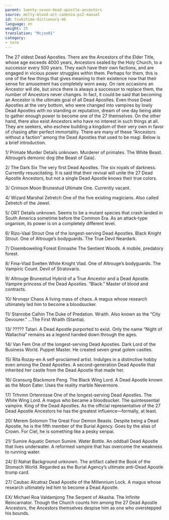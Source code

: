 ```yaml
---
parent: twenty-seven-dead-apostle-ancestors
source: melty-blood-act-cadenza-ps2-manual
id: tsukihime-dictionary-mb
language: en
weight: 35
translation: "Mcjon01"
category:
- term
---
```


The 27 oldest Dead Apostles.
There are the Ancestors of the Elder Title, whose age exceeds 4000 years, Ancestors sealed by the Holy Church, to a successor every 500 years.
They each have their own factions, and are engaged in vicious power struggles within them. Perhaps for them, this is one of the few things that gives meaning to their existence now that their sense for amusement has completely worn away.
On rare occasions an Ancestor will die, but since there is always a successor to replace them, the number of Ancestors never changes. In fact, it could be said that becoming an Ancestor is the ultimate goal of all Dead Apostles. Even those Dead Apostles at the very bottom, who were changed into vampires by lowly Dead Apostles with no standing or reputation, dream of one day being able to gather enough power to become one of the 27 themselves.
On the other hand, there also exist Ancestors who have no interest in such things at all. They are seekers, who eschew building a kingdom of their very own in favor of chasing after perfect immortality. There are many of these “Ancestors without a faction” among the Dead Apostles that used to be magi.
Below is a brief introduction.

1/ Primate Murder
Details unknown. Murderer of primates. The White Beast. Altrouge’s demonic dog (the Beast of Gaia).

2/ The Dark Six
The very first Dead Apostles. The six royals of darkness. Currently resuscitating.
It is said that their revival will unite the 27 Dead Apostle Ancestors, but not a single Dead Apostle knows their true colors.

3/ Crimson Moon Brunestud
Ultimate One. Currently vacant.

4/ Wizard Marshal Zelretch
One of the five existing magicians. Also called Zelretch of the Jewel.

5/ ORT
Details unknown. Seems to be a mutant species that crash landed in South America sometime before the Common Era. As an attack-type organism, its power is on a completely different level.

6/ Rizo-Vaal Strout One of the longest-serving Dead Apostles. Black Knight Strout. One of Altrouge’s bodyguards. The True Devil Neardark.

7/ Disemboweling Forest Einnashe
The Sentient Woods. A mobile, predatory forest.

8/ Fina-Vlad Svelten
White Knight Vlad. One of Altrouge’s bodyguards. The Vampiric Count. Devil of Stratovaris.

9/ Altrouge Brunestud
Hybrid of a True Ancestor and a Dead Apostle. Vampire princess of the Dead Apostles. “Black.” Master of blood and contracts.

10/ Nrvnqsr Chaos
A living mass of chaos. A magus whose research ultimately led him to become a bloodsucker.

11/ Stanrobe Calhin
The Duke of Predation. Wraith. Also known as the “City Devourer.”
…The First Wraith (Stantia).

13/ ?????
Tatari. A Dead Apostle purported to exist. Only the name “Night of Wallachia” remains as a legend handed down through the ages.

14/ Van Fem
One of the longest-serving Dead Apostles. Dark Lord of the Business World. Puppet Master. He created seven great golem castles.

15/ Rita Rozay-en
A self-proclaimed artist. Indulges in a distinctive hobby even among the Dead Apostles. A second-generation Dead Apostle that inherited her castle from the Dead Apostle that made her.

16/ Gransurg Blackmore
Peng. The Black Wing Lord. A Dead Apostle known as the Moon Eater. Uses the reality marble Nevermore.

17/ Trhvmn Ortenrosse
One of the longest-serving Dead Apostles. The White Wing Lord. A magus who became a bloodsucker. The quintessential vampire. King of the Dead Apostles. As the official representative of the 27 Dead Apostle Ancestors he has the greatest influence—formally, at least.

20/ Merem Solomon
The Great Four Demon Beasts. Despite being a Dead Apostle, he is the fifth member of the Burial Agency. Goes by the alias of Crown. For Ciel, he is something like a pesky senpai.

21/ Sumire
Aquatic Demon Sumire. Water Bottle. An oddball Dead Apostle that lives underwater. A reformed vampire that has overcome the weakness to running water.

24/ El Nahat
Background unknown. The artifact called the Book of the Stomach World. Regarded as the Burial Agency’s ultimate anti-Dead Apostle trump card.

27/ Caubac Alcatraz
Dead Apostle of the Millennium Lock. A magus whose research ultimately led him to become a Dead Apostle.

EX/ Michael Roa Valdamjong
The Serpent of Akasha. The Infinite Reincarnator. Though the Church counts him among the 27 Dead Apostle Ancestors, the Ancestors themselves despise him as one who overstepped his bounds.
